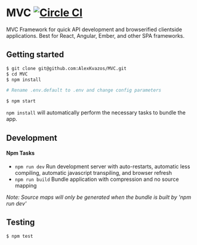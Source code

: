 # MVC [![Circle CI](https://circleci.com/gh/AlexKvazos/MVC.svg?style=svg)](https://circleci.com/gh/AlexKvazos/MVC)

MVC Framework for quick API development and browserified clientside applications.
Best for React, Angular, Ember, and other SPA frameworks.

## Getting started

```bash
$ git clone git@github.com:AlexKvazos/MVC.git
$ cd MVC
$ npm install

# Rename .env.default to .env and change config parameters

$ npm start
```

`npm install` will automatically perform the necessary tasks to bundle the app.

## Development

#### Npm Tasks

* `npm run dev` Run development server with auto-restarts, automatic less compiling, automatic javascript transpiling, and browser refresh
* `npm run build` Bundle application with compression and no source mapping

_Note: Source maps will only be generated when the bundle is built by 'npm run dev'_

## Testing
```bash
$ npm test
```
